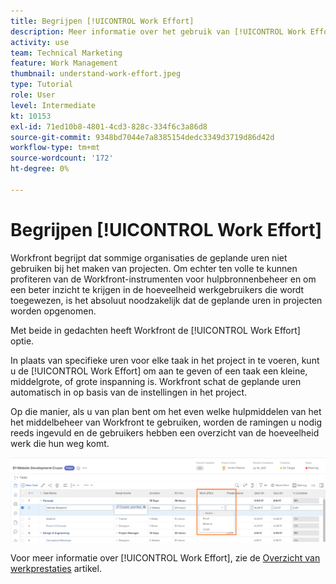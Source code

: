 ```yaml
---
title: Begrijpen [!UICONTROL Work Effort]
description: Meer informatie over het gebruik van [!UICONTROL Work Effort] voor een snelle schatting van geplande uren in uw projectchronologie.
activity: use
team: Technical Marketing
feature: Work Management
thumbnail: understand-work-effort.jpeg
type: Tutorial
role: User
level: Intermediate
kt: 10153
exl-id: 71ed10b8-4801-4cd3-828c-334f6c3a86d8
source-git-commit: 9348bd7044e7a8385154dedc3349d3719d86d42d
workflow-type: tm+mt
source-wordcount: '172'
ht-degree: 0%

---
```


# Begrijpen [!UICONTROL Work Effort]

Workfront begrijpt dat sommige organisaties de geplande uren niet gebruiken bij het maken van projecten. Om echter ten volle te kunnen profiteren van de Workfront-instrumenten voor hulpbronnenbeheer en om een beter inzicht te krijgen in de hoeveelheid werkgebruikers die wordt toegewezen, is het absoluut noodzakelijk dat de geplande uren in projecten worden opgenomen.

Met beide in gedachten heeft Workfront de [!UICONTROL Work Effort] optie.

In plaats van specifieke uren voor elke taak in het project in te voeren, kunt u de [!UICONTROL Work Effort] om aan te geven of een taak een kleine, middelgrote, of grote inspanning is. Workfront schat de geplande uren automatisch in op basis van de instellingen in het project.

Op die manier, als u van plan bent om het even welke hulpmiddelen van het het middelbeheer van Workfront te gebruiken, worden de ramingen u nodig reeds ingevuld en de gebruikers hebben een overzicht van de hoeveelheid werk die hun weg komt.

![Lijst met projecttaken met [!UICONTROL Work Effort] kolom](assets/planner-fund-work-effort.png)

Voor meer informatie over [!UICONTROL Work Effort], zie de [Overzicht van werkprestaties](https://experienceleague.adobe.com/docs/workfront/using/manage-work/tasks/task-information/work-effort.html?lang=en) artikel.
